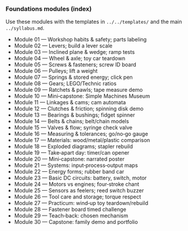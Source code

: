 ### Foundations modules (index)

Use these modules with the templates in `../../templates/` and the main `../syllabus.md`.

- Module 01 — Workshop habits & safety; parts labeling
- Module 02 — Levers; build a lever scale
- Module 03 — Inclined plane & wedge; ramp tests
- Module 04 — Wheel & axle; toy car teardown
- Module 05 — Screws & fasteners; screw ID board
- Module 06 — Pulleys; lift a weight
- Module 07 — Springs & stored energy; click pen
- Module 08 — Gears; LEGO/Technic ratios
- Module 09 — Ratchets & pawls; tape measure demo
- Module 10 — Mini‑capstone: Simple Machines Museum
- Module 11 — Linkages & cams; cam automata
- Module 12 — Clutches & friction; spinning disk demo
- Module 13 — Bearings & bushings; fidget spinner
- Module 14 — Belts & chains; belt/chain models
- Module 15 — Valves & flow; syringe check valve
- Module 16 — Measuring & tolerances; go/no‑go gauge
- Module 17 — Materials: wood/metal/plastic comparison
- Module 18 — Exploded diagrams; stapler rebuild
- Module 19 — Take‑apart day: timer/can opener
- Module 20 — Mini‑capstone: narrated poster
- Module 21 — Systems: input‑process‑output maps
- Module 22 — Energy forms; rubber band car
- Module 23 — Basic DC circuits: battery, switch, motor
- Module 24 — Motors vs engines; four‑stroke chant
- Module 25 — Sensors as feelers; reed switch buzzer
- Module 26 — Tool care and storage; torque respect
- Module 27 — Practicum: wind‑up toy teardown/rebuild
- Module 28 — Fastener board timed challenge
- Module 29 — Teach‑back: chosen mechanism
- Module 30 — Capstone: family demo and portfolio

